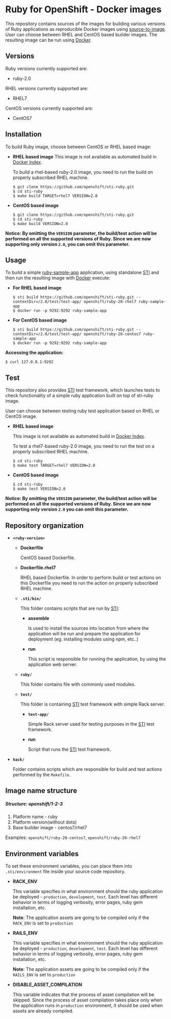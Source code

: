 Ruby for OpenShift - Docker images
========================================

This repository contains sources of the images for building various versions
of Ruby applications as reproducible Docker images using
[source-to-image](https://github.com/openshift/source-to-image).
User can choose between RHEL and CentOS based builder images.
The resulting image can be run using [Docker](http://docker.io).


Versions
---------------
Ruby versions currently supported are:
* ruby-2.0

RHEL versions currently supported are:
* RHEL7

CentOS versions currently supported are:
* CentOS7


Installation
---------------
To build Ruby image, choose between CentOS or RHEL based image:
*  **RHEL based image**
    This image is not available as automated build in [Docker Index](https://index.docker.io).

    To build a rhel-based ruby-2.0 image, you need to run the build on properly
    subscribed RHEL machine.

    ```
    $ git clone https://github.com/openshift/sti-ruby.git
    $ cd sti-ruby
    $ make build TARGET=rhel7 VERSION=2.0
    ```

*  **CentOS based image**
    ```
    $ git clone https://github.com/openshift/sti-ruby.git
    $ cd sti-ruby
    $ make build VERSION=2.0
    ```

**Notice: By omitting the `VERSION` parameter, the build/test action will be performed
on all the supported versions of Ruby. Since we are now supporting only version `2.0`,
you can omit this parameter.**


Usage
---------------------
To build a simple [ruby-sample-app](https://github.com/jhadvig/sti-ruby-test/tree/master/2.0/test/test-app) application,
using standalone [STI](https://github.com/openshift/source-to-image) and then run the
resulting image with [Docker](http://docker.io) execute:

*  **For RHEL based image**
    ```
    $ sti build https://github.com/openshift/sti-ruby.git --contextDir=/2.0/test/test-app/ openshift/ruby-20-rhel7 ruby-sample-app
    $ docker run -p 9292:9292 ruby-sample-app
    ```

*  **For CentOS based image**
    ```
    $ sti build https://github.com/openshift/sti-ruby.git --contextDir=/2.0/test/test-app/ openshift/ruby-20-centos7 ruby-sample-app
    $ docker run -p 9292:9292 ruby-sample-app
    ```

**Accessing the application:**
```
$ curl 127.0.0.1:9292
```


Test
---------------------
This repository also provides [STI](https://github.com/openshift/source-to-image) test framework,
which launches tests to check functionality of a simple ruby application built on top of sti-ruby image.

User can choose between testing ruby test application based on RHEL or CentOS image.

*  **RHEL based image**

    This image is not available as automated build in [Docker Index](https://index.docker.io).

    To test a rhel7-based ruby-2.0 image, you need to run the test on a properly
    subscribed RHEL machine.

    ```
    $ cd sti-ruby
    $ make test TARGET=rhel7 VERSION=2.0
    ```

*  **CentOS based image**

    ```
    $ cd sti-ruby
    $ make test VERSION=2.0
    ```

**Notice: By omitting the `VERSION` parameter, the build/test action will be performed
on all the supported versions of Ruby. Since we are now supporting only version `2.0`
you can omit this parameter.**


Repository organization
------------------------
* **`<ruby-version>`**

    * **Dockerfile**

        CentOS based Dockerfile.

    * **Dockerfile.rhel7**

        RHEL based Dockerfile. In order to perform build or test actions on this
        Dockerfile you need to run the action on properly subscribed RHEL machine.

    * **`.sti/bin/`**

        This folder contains scripts that are run by [STI](https://github.com/openshift/source-to-image):

        *   **assemble**

            Is used to install the sources into location from where the application
            will be run and prepare the application for deployment (eg. installing
            modules using npm, etc..)

        *   **run**

            This script is responsible for running the application, by using the
            application web server.

    * **`ruby/`**

        This folder contains file with commonly used modules.

    * **`test/`**

        This folder is containing [STI](https://github.com/openshift/source-to-image)
        test framework with simple Rack server.

        * **`test-app/`**

            Simple Rack server used for testing purposes in the [STI](https://github.com/openshift/source-to-image) test framework.

        * **run**

            Script that runs the [STI](https://github.com/openshift/source-to-image) test framework.

* **`hack/`**

    Folder contains scripts which are responsible for build and test actions performed by the `Makefile`.

Image name structure
------------------------
##### Structure: openshift/1-2-3

1. Platform name - ruby
2. Platform version(without dots)
3. Base builder image - centos7/rhel7

Examples: `openshift/ruby-20-centos7`, `openshift/ruby-20-rhel7`


Environment variables
---------------------

To set these environment variables, you can place them into `.sti/environment`
file inside your source code repository.

* **RACK_ENV**

    This variable specifies in what environment should the ruby application be deployed - `production`, `development`, `test`.
    Each level has different behavior in terms of logging verbosity, error pages, ruby gem installation, etc.

    **Note**: The application assets are going to be compiled only if the `RACK_ENV` is set to `production`

* **RAILS_ENV**

    This variable specifies in what environment should the ruby application be deployed - `production`, `development`, `test`.
    Each level has different behavior in terms of logging verbosity, error pages, ruby gem installation, etc.

    **Note**: The application assets are going to be compiled only if the `RAILS_ENV` is set to `production`

* **DISABLE_ASSET_COMPILATION**

    This variable indicates that the process of asset compilation will be skipped. Since the process of asset compilation 
    takes place only when the application runs in `production` environment, it should be used when assets are already compiled.
